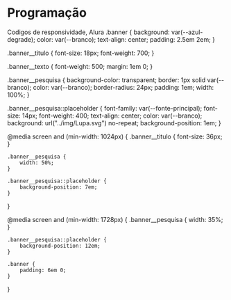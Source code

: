 # Programação
Codigos de responsividade, Alura
.banner {
    background: var(--azul-degrade);
    color: var(--branco);
    text-align: center;
    padding: 2.5em 2em;
}

.banner__titulo {
    font-size: 18px;
    font-weight: 700;
}

.banner__texto {
    font-weight: 500;
    margin: 1em 0;
}

.banner__pesquisa {
    background-color: transparent;
    border: 1px solid var(--branco);
    color: var(--branco);
    border-radius: 24px;
    padding: 1em;
    width: 100%;
}

.banner__pesquisa::placeholder {
    font-family: var(--fonte-principal);
    font-size: 14px;
    font-weight: 400;
    text-align: center;
    color: var(--branco);
    background: url("../img/Lupa.svg") no-repeat;
    background-position: 1em;
}

@media screen and (min-width: 1024px) {
    .banner__titulo {
        font-size: 36px;
    }

    .banner__pesquisa {
        width: 50%;
    }

    .banner__pesquisa::placeholder {
        background-position: 7em;
    }
}

@media screen and (min-width: 1728px) {
    .banner__pesquisa {
        width: 35%;
    }

    .banner__pesquisa::placeholder {
        background-position: 12em;
    }

    .banner {
        padding: 6em 0;
    }
}
